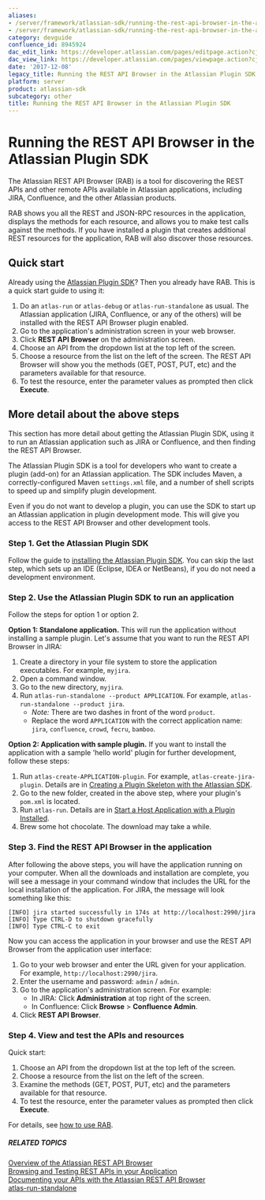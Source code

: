 ```yaml
---
aliases:
- /server/framework/atlassian-sdk/running-the-rest-api-browser-in-the-atlassian-plugin-sdk-8945924.html
- /server/framework/atlassian-sdk/running-the-rest-api-browser-in-the-atlassian-plugin-sdk-8945924.md
category: devguide
confluence_id: 8945924
dac_edit_link: https://developer.atlassian.com/pages/editpage.action?cjm=wozere&pageId=8945924
dac_view_link: https://developer.atlassian.com/pages/viewpage.action?cjm=wozere&pageId=8945924
date: '2017-12-08'
legacy_title: Running the REST API Browser in the Atlassian Plugin SDK
platform: server
product: atlassian-sdk
subcategory: other
title: Running the REST API Browser in the Atlassian Plugin SDK
---
```

# Running the REST API Browser in the Atlassian Plugin SDK

The Atlassian REST API Browser (RAB) is a tool for discovering the REST APIs and other remote APIs available in Atlassian applications, including JIRA, Confluence, and the other Atlassian products.

RAB shows you all the REST and JSON-RPC resources in the application, displays the methods for each resource, and allows you to make test calls against the methods. If you have installed a plugin that creates additional REST resources for the application, RAB will also discover those resources.

## Quick start

Already using the [Atlassian Plugin SDK](https://developer.atlassian.com/display/DOCS/Working+with+the+SDK)? Then you already have RAB. This is a quick start guide to using it:

1.  Do an `atlas-run` or `atlas-debug` or `atlas-run-standalone` as usual. The Atlassian application (JIRA, Confluence, or any of the others) will be installed with the REST API Browser plugin enabled.
2.  Go to the application's administration screen in your web browser.
3.  Click **REST API Browser** on the administration screen.
4.  Choose an API from the dropdown list at the top left of the screen.
5.  Choose a resource from the list on the left of the screen. The REST API Browser will show you the methods (GET, POST, PUT, etc) and the parameters available for that resource.
6.  To test the resource, enter the parameter values as prompted then click **Execute**.

## More detail about the above steps

This section has more detail about getting the Atlassian Plugin SDK, using it to run an Atlassian application such as JIRA or Confluence, and then finding the REST API Browser.

The Atlassian Plugin SDK is a tool for developers who want to create a plugin (add-on) for an Atlassian application. The SDK includes Maven, a correctly-configured Maven `settings.xml` file, and a number of shell scripts to speed up and simplify plugin development.

Even if you do not want to develop a plugin, you can use the SDK to start up an Atlassian application in plugin development mode. This will give you access to the REST API Browser and other development tools.

### Step 1. Get the Atlassian Plugin SDK

Follow the guide to [installing the Atlassian Plugin SDK](/server/framework/atlassian-sdk/set-up-the-atlassian-plugin-sdk-and-build-a-project). You can skip the last step, which sets up an IDE (Eclipse, IDEA or NetBeans), if you do not need a development environment.

### Step 2. Use the Atlassian Plugin SDK to run an application

Follow the steps for option 1 or option 2.

**Option 1: Standalone application.** This will run the application without installing a sample plugin. Let's assume that you want to run the REST API Browser in JIRA:

1.  Create a directory in your file system to store the application executables. For example, `myjira`.
2.  Open a command window.
3.  Go to the new directory, `myjira`.
4.  Run `atlas-run-standalone --product APPLICATION`. For example, `atlas-run-standalone --product jira`.
    -   *Note:* There are two dashes in front of the word `product`.
    -   Replace the word `APPLICATION` with the correct application name: `jira`, `confluence`, `crowd`, `fecru`, `bamboo`.

**Option 2: Application with sample plugin.** If you want to install the application with a sample 'hello world' plugin for further development, follow these steps:

1.  Run `atlas-create-APPLICATION-plugin`. For example, `atlas-create-jira-plugin`. Details are in [Creating a Plugin Skeleton with the Atlassian SDK](/server/framework/atlassian-sdk/creating-a-plugin-skeleton-with-the-atlassian-sdk).
2.  Go to the new folder, created in the above step, where your plugin's `pom.xml` is located.
3.  Run `atlas-run`. Details are in [Start a Host Application with a Plugin Installed](/server/framework/atlassian-sdk/start-a-host-application-with-a-plugin-installed).
4.  Brew some hot chocolate. The download may take a while.

### Step 3. Find the REST API Browser in the application

After following the above steps, you will have the application running on your computer. When all the downloads and installation are complete, you will see a message in your command window that includes the URL for the local installation of the application. For JIRA, the message will look something like this:

    [INFO] jira started successfully in 174s at http://localhost:2990/jira
    [INFO] Type CTRL-D to shutdown gracefully
    [INFO] Type CTRL-C to exit

Now you can access the application in your browser and use the REST API Browser from the application user interface:

1.  Go to your web browser and enter the URL given for your application. For example, `http://localhost:2990/jira`.
2.  Enter the username and password: `admin` / `admin`.
3.  Go to the application's administration screen. For example:
    -   In JIRA: Click **Administration** at top right of the screen.
    -   In Confluence: Click **Browse** &gt; **Confluence Admin**.
4.  Click **REST API Browser**.

### Step 4. View and test the APIs and resources

Quick start:

1.  Choose an API from the dropdown list at the top left of the screen.
2.  Choose a resource from the list on the left of the screen.
3.  Examine the methods (GET, POST, PUT, etc) and the parameters available for that resource.
4.  To test the resource, enter the parameter values as prompted then click **Execute**.

For details, see [how to use RAB](/server/framework/atlassian-sdk/browsing-and-testing-rest-apis-in-your-application.snippet).

##### RELATED TOPICS

<a href="/pages/createpage.action?spaceKey=RAB&amp;title=Overview+of+the+Atlassian+REST+API+Browser" class="createlink">Overview of the Atlassian REST API Browser</a>  
[Browsing and Testing REST APIs in your Application](/server/framework/atlassian-sdk/browsing-and-testing-rest-apis-in-your-application.snippet)  
[Documenting your APIs with the Atlassian REST API Browser](/server/framework/atlassian-sdk/documenting-your-apis-with-the-atlassian-rest-api-browser)  
[atlas-run-standalone](/server/framework/atlassian-sdk/atlas-run-standalone)

